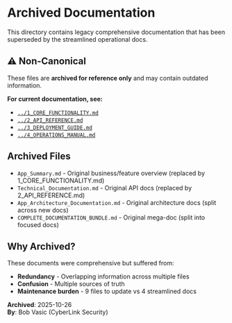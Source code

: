 # Archived Documentation

This directory contains legacy comprehensive documentation that has been superseded by the streamlined operational docs.

## ⚠️ Non-Canonical

These files are **archived for reference only** and may contain outdated information.

**For current documentation, see:**
- [`../1_CORE_FUNCTIONALITY.md`](../1_CORE_FUNCTIONALITY.md)
- [`../2_API_REFERENCE.md`](../2_API_REFERENCE.md)
- [`../3_DEPLOYMENT_GUIDE.md`](../3_DEPLOYMENT_GUIDE.md)
- [`../4_OPERATIONS_MANUAL.md`](../4_OPERATIONS_MANUAL.md)

## Archived Files

- `App_Summary.md` - Original business/feature overview (replaced by 1_CORE_FUNCTIONALITY.md)
- `Technical_Documentation.md` - Original API docs (replaced by 2_API_REFERENCE.md)
- `App_Architecture_Documentation.md` - Original architecture docs (split across new docs)
- `COMPLETE_DOCUMENTATION_BUNDLE.md` - Original mega-doc (split into focused docs)

## Why Archived?

These documents were comprehensive but suffered from:
- **Redundancy** - Overlapping information across multiple files
- **Confusion** - Multiple sources of truth
- **Maintenance burden** - 9 files to update vs 4 streamlined docs

**Archived**: 2025-10-26  
**By**: Bob Vasic (CyberLink Security)
